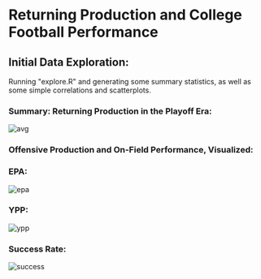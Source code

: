 # Returning Production and College Football Performance

## Initial Data Exploration:
Running "explore.R" and generating some summary statistics, as well as some simple correlations and scatterplots. 

### Summary: Returning Production in the Playoff Era:
![avg](https://raw.githubusercontent.com/spfleming/cfb_returningproduction/master/graphs/rp_summary.png)


### Offensive Production and On-Field Performance, Visualized: 

### EPA:
![epa](https://raw.githubusercontent.com/spfleming/cfb_returningproduction/master/graphs/offense_rp_epa.png)

### YPP:
![ypp](https://raw.githubusercontent.com/spfleming/cfb_returningproduction/master/graphs/offense_rp_ypp.png)

### Success Rate:
![success](https://raw.githubusercontent.com/spfleming/cfb_returningproduction/master/graphs/offense_rp_success.png)
